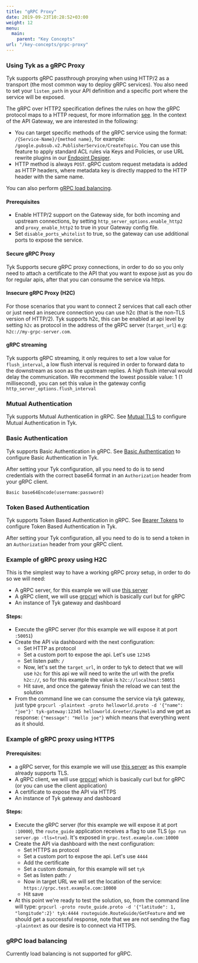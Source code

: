 ```yaml
---
title: "gRPC Proxy"
date: 2019-09-23T10:28:52+03:00
weight: 12
menu:
  main:
    parent: "Key Concepts"
url: "/key-concepts/grpc-proxy"
---
```


### Using Tyk as a gRPC Proxy

Tyk supports gRPC passthrough proxying when using HTTP/2 as a transport (the most common way to deploy gRPC services).
You also need to set your `listen_path` in your API definition and a specific port where the service will be exposed.

The gRPC over HTTP2 specification defines the rules on how the gRPC protocol maps to a HTTP request, for more information [see](https://github.com/grpc/grpc/blob/master/doc/PROTOCOL-HTTP2.md). In the context of the API Gateway, we are interested in the following:

- You can target specific methods of the gRPC service using the format: `/{Service-Name}/{method name}`, for example: `/google.pubsub.v2.PublisherService/CreateTopic`. You can use this feature to apply standard ACL rules via Keys and Policies, or use URL rewrite plugins in our [Endpoint Desiger](/docs/transform-traffic/url-rewriting/#a-name-url-rewrite-with-endpoint-designer-a-rewrite-a-url-with-the-endpoint-designer). 
- HTTP method is always `POST`.
gRPC custom request metadata is added as HTTP headers, where metadata key is directly mapped to the HTTP header with the same name. 

You can also perform [gRPC load balancing](#grpc-load-balancing).

#### Prerequisites
- Enable  HTTP/2 support on the Gateway side, for both incoming and upstream connections, by setting `http_server_options.enable_http2` and `proxy_enable_http2` to true in your Gateway config file.
- Set `disable_ports_whitelist` to true, so the gateway can use additional ports to expose the service.

#### Secure gRPC Proxy
Tyk Supports secure gRPC proxy connections, in order to do so you only need to attach a certificate to the API that you want to expose just as you do for regular apis, after that you can consume the service via https.

#### Insecure gRPC Proxy (H2C)
For those scenarios that you want to connect 2 services that call each other or just need an insecure connection you can use h2c (that is the non-TLS version of HTTP/2). Tyk supports h2c, this can be enabled at api level by setting `h2c` as protocol in the address of the gRPC server (`target_url`) e.g: `h2c://my-grpc-server.com`.

#### gRPC streaming
Tyk supports gRPC streaming, it only requires to set a low value for `flush_interval`, a low flush interval is required in order to forward data to the downstream as soon as the upstream replies. A high flush interval would delay the communication. We recommend the lowest possible value: 1 (1 millisecond), you can set this value in the gateway config `http_server_options.flush_interval`

### Mutual Authentication
Tyk supports Mutual Authentication in gRPC. See [Mutual TLS](/docs/basic-config-and-security/security/tls-and-ssl/mutual-tls/) to configure Mutual Authentication in Tyk. 

### Basic Authentication
Tyk supports Basic Authentication in gRPC. See [Basic Authentication](/docs/basic-config-and-security/security/authentication-authorization/basic-auth/) to configure Basic Authentication in Tyk. 

After setting your Tyk configuration, all you need to do is to send credentials with the correct base64 format in an `Authorization` header from your gRPC client. 

`Basic base64Encode(username:password)`

### Token Based Authentication
Tyk supports Token Based Authentication in gRPC. See [Bearer Tokens](/docs/basic-config-and-security/security/authentication-authorization/bearer-tokens/) to configure Token Based Authentication in Tyk. 

After setting your Tyk configuration, all you need to do is to send a token in an `Authorization` header from your gRPC client.

### Example of gRPC proxy using H2C
This is the simplest way to have a working gRPC proxy setup, in order to do so we will need:

* A gRPC server, for this example we will use [this server](https://github.com/grpc/grpc-go/tree/master/examples/helloworld)
* A gRPC client, we will use [grpcurl](https://github.com/fullstorydev/grpcurl) which is basically curl but for gRPC
* An instance of Tyk gateway and dashboard

#### Steps:
* Execute the gRPC server (for this example we will expose it at port `:50051`)
* Create the API via dashboard with the next configuration:
    * Set HTTP as protocol
    * Set a custom port to expose the api. Let's use `12345`
    * Set listen path: `/`
    * Now, let's set the `target_url`, in order to tyk to detect that we will use `h2c` for this api we will need to write the url with the prefix `h2c://`, so for this example the value is `h2c://localhost:50051`
    * Hit save, and once the gateway finish the reload we can test the solution
* From the command line we can consume the service via tyk gateway, just type `grpcurl -plaintext -proto helloworld.proto -d '{"name": "joe"}' tyk-gateway:12345 helloworld.Greeter/SayHello` and we get as response: `{"message": "Hello joe"}` which means that everything went as it should.

### Example of gRPC proxy using HTTPS

#### Prerequisites:
* a gRPC server, for this example we will use [this server](https://github.com/grpc/grpc-go/tree/master/examples/route_guide) as this example already supports TLS.
* A gRPC client, we will use [grpcurl](https://github.com/fullstorydev/grpcurl) which is basically curl but for gRPC (or you can use the client application)
* A certificate to expose the API via HTTPS
* An instance of Tyk gateway and dashboard

#### Steps:
* Execute the gRPC server (for this example we will expose it at port `:10000`), the `route_guide` application receives a flag to use TLS (`go run server.go -tls=true`). It's exposed in `grpc.test.example.com:10000`
* Create the API via dashboard with the next configuration:
    * Set HTTPS as protocol
    * Set a custom port to expose the api. Let's use `4444`
    * Add the certificate 
    * Set a custom domain, for this example will set `tyk`
    * Set as listen path: `/`
    * Now in target URL we will set the location of the service: `https://grpc.test.example.com:10000`
    * Hit save
* At this point we're ready to test the solution, so, from the command line will type: `grpcurl -proto route_guide.proto -d '{"latitude": 1, "longitude":2}' tyk:4444 routeguide.RouteGuide/GetFeature` and we should get a successful response, note that we are not sending the flag `-plaintext` as our desire is to connect via HTTPS.

### gRPC load balancing

Currently load balancing is not supported for gRPC.
